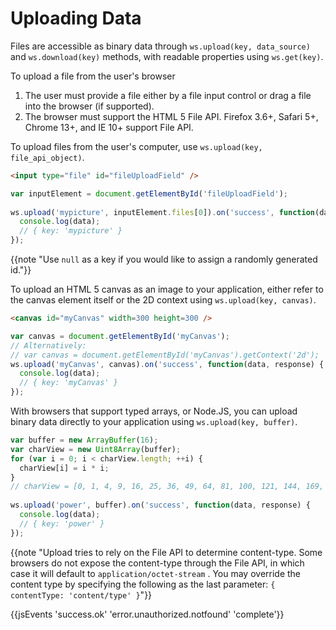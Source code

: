 # Uploading Data

Files are accessible as binary data through `ws.upload(key, data_source)` and `ws.download(key)` methods, with readable properties using `ws.get(key)`.

To upload a file from the user's browser

1. The user must provide a file either by a file input control or drag a file into the browser (if supported).
2. The browser must support the HTML 5 File API. Firefox 3.6+, Safari 5+, Chrome 13+, and IE 10+ support File API.

To upload files from the user's computer, use `ws.upload(key, file_api_object)`.

```html
<input type="file" id="fileUploadField" />
```
```js
var inputElement = document.getElementById('fileUploadField');
 
ws.upload('mypicture', inputElement.files[0]).on('success', function(data, response) {
  console.log(data);
  // { key: 'mypicture' }
});
```

{{note "Use `null` as a key if you would like to assign a randomly generated id."}}

To upload an HTML 5 canvas as an image to your application, either refer to the canvas element itself or the 2D context using `ws.upload(key, canvas)`.

```html
<canvas id="myCanvas" width=300 height=300 />
```
```js
var canvas = document.getElementById('myCanvas');
// Alternatively:
// var canvas = document.getElementById('myCanvas').getContext('2d');
ws.upload('myCanvas', canvas).on('success', function(data, response) {
  console.log(data);
  // { key: 'myCanvas' }
});
```

With browsers that support typed arrays, or Node.JS, you can upload binary data directly to your application using `ws.upload(key, buffer)`.

```js
var buffer = new ArrayBuffer(16);
var charView = new Uint8Array(buffer);
for (var i = 0; i < charView.length; ++i) {
  charView[i] = i * i;
}
// charView = [0, 1, 4, 9, 16, 25, 36, 49, 64, 81, 100, 121, 144, 169, 196, 225]
 
ws.upload('power', buffer).on('success', function(data, response) {
  console.log(data);
  // { key: 'power' }
});
```

{{note "Upload tries to rely on the File API to determine content-type. Some browsers do not expose the content-type through the File API, in which case it will default to `application/octet-stream` . You may override the content type by specifying the following as the last parameter: `{ contentType: 'content/type' }`"}}

{{jsEvents 'success.ok' 'error.unauthorized.notfound' 'complete'}}
